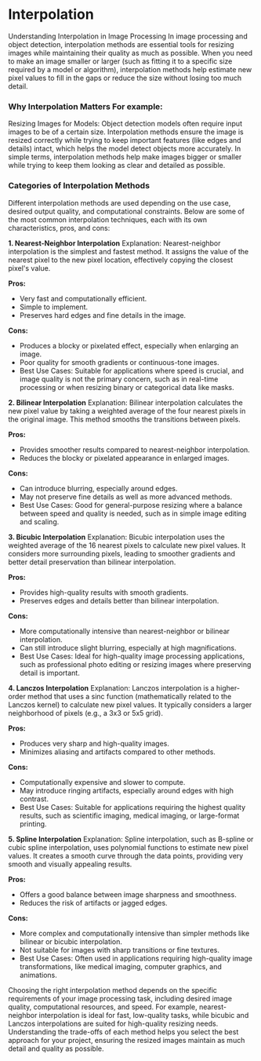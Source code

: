 # Interpolation
Understanding Interpolation in Image Processing
In image processing and object detection, interpolation methods are essential tools for resizing images while maintaining their quality as much as possible. When you need to make an image smaller or larger (such as fitting it to a specific size required by a model or algorithm), interpolation methods help estimate new pixel values to fill in the gaps or reduce the size without losing too much detail.

### **Why Interpolation Matters For example:**

Resizing Images for Models: Object detection models often require input images to be of a certain size. Interpolation methods ensure the image is resized correctly while trying to keep important features (like edges and details) intact, which helps the model detect objects more accurately. In simple terms, interpolation methods help make images bigger or smaller while trying to keep them looking as clear and detailed as possible.

### **Categories of Interpolation Methods**
Different interpolation methods are used depending on the use case, desired output quality, and computational constraints. Below are some of the most common interpolation techniques, each with its own characteristics, pros, and cons:

**1. Nearest-Neighbor Interpolation**
Explanation: Nearest-neighbor interpolation is the simplest and fastest method. It assigns the value of the nearest pixel to the new pixel location, effectively copying the closest pixel's value.

**Pros:**
- Very fast and computationally efficient.
- Simple to implement.
- Preserves hard edges and fine details in the image.

**Cons:**
- Produces a blocky or pixelated effect, especially when enlarging an image.
- Poor quality for smooth gradients or continuous-tone images.
- Best Use Cases: Suitable for applications where speed is crucial, and image quality is not the primary concern, such as in real-time processing or when resizing binary or categorical data like masks.

**2. Bilinear Interpolation**
Explanation: Bilinear interpolation calculates the new pixel value by taking a weighted average of the four nearest pixels in the original image. This method smooths the transitions between pixels.

**Pros:**
- Provides smoother results compared to nearest-neighbor interpolation.
- Reduces the blocky or pixelated appearance in enlarged images.

**Cons:**
- Can introduce blurring, especially around edges.
- May not preserve fine details as well as more advanced methods.
- Best Use Cases: Good for general-purpose resizing where a balance between speed and quality is needed, such as in simple image editing and scaling.

**3. Bicubic Interpolation**
Explanation: Bicubic interpolation uses the weighted average of the 16 nearest pixels to calculate new pixel values. It considers more surrounding pixels, leading to smoother gradients and better detail preservation than bilinear interpolation.

**Pros:**
- Provides high-quality results with smooth gradients.
- Preserves edges and details better than bilinear interpolation.

**Cons:**
- More computationally intensive than nearest-neighbor or bilinear interpolation.
- Can still introduce slight blurring, especially at high magnifications.
- Best Use Cases: Ideal for high-quality image processing applications, such as professional photo editing or resizing images where preserving detail is important.

**4. Lanczos Interpolation**
Explanation: Lanczos interpolation is a higher-order method that uses a sinc function (mathematically related to the Lanczos kernel) to calculate new pixel values. It typically considers a larger neighborhood of pixels (e.g., a 3x3 or 5x5 grid).

**Pros:**
- Produces very sharp and high-quality images.
- Minimizes aliasing and artifacts compared to other methods.

**Cons:**
- Computationally expensive and slower to compute.
- May introduce ringing artifacts, especially around edges with high contrast.
- Best Use Cases: Suitable for applications requiring the highest quality results, such as scientific imaging, medical imaging, or large-format printing.

**5. Spline Interpolation**
Explanation: Spline interpolation, such as B-spline or cubic spline interpolation, uses polynomial functions to estimate new pixel values. It creates a smooth curve through the data points, providing very smooth and visually appealing results.

**Pros:**
- Offers a good balance between image sharpness and smoothness.
- Reduces the risk of artifacts or jagged edges.

**Cons:**
- More complex and computationally intensive than simpler methods like bilinear or bicubic interpolation.
- Not suitable for images with sharp transitions or fine textures.
- Best Use Cases: Often used in applications requiring high-quality image transformations, like medical imaging, computer graphics, and animations.


Choosing the right interpolation method depends on the specific requirements of your image processing task, including desired image quality, computational resources, and speed. For example, nearest-neighbor interpolation is ideal for fast, low-quality tasks, while bicubic and Lanczos interpolations are suited for high-quality resizing needs. Understanding the trade-offs of each method helps you select the best approach for your project, ensuring the resized images maintain as much detail and quality as possible.

